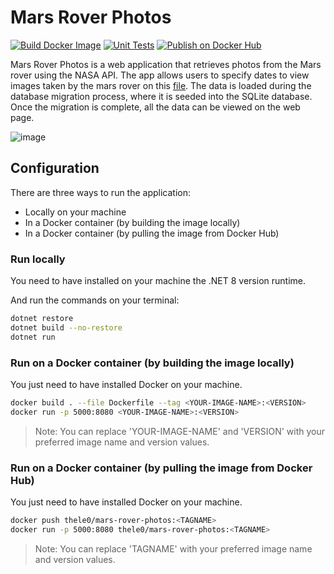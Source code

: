 # Mars Rover Photos

[![Build Docker Image](https://github.com/TheLe0/mars-rover-photos/actions/workflows/docker-build.yml/badge.svg?branch=main&event=push)](https://github.com/TheLe0/mars-rover-photos/actions/workflows/docker-build.yml) [![Unit Tests](https://github.com/TheLe0/mars-rover-photos/actions/workflows/unit-tests.yml/badge.svg?branch=main&event=push)](https://github.com/TheLe0/mars-rover-photos/actions/workflows/unit-tests.yml) [![Publish on Docker Hub](https://github.com/TheLe0/mars-rover-photos/actions/workflows/docker-publish.yml/badge.svg?branch=main&event=release)](https://github.com/TheLe0/mars-rover-photos/actions/workflows/docker-publish.yml)

Mars Rover Photos is a web application that retrieves photos from the Mars rover using the NASA API. The app allows users to specify dates to view images taken by the mars rover on this [file](https://github.com/TheLe0/mars-rover-photos/blob/main/src/MarsRoverPhotos.Web/wwwroot/dates.txt). The data is loaded during the database migration process, where it is seeded into the SQLite database. Once the migration is complete, all the data can be viewed on the web page.

![image](https://github.com/user-attachments/assets/b047737f-3cb4-4b7f-aeb1-2eb8edc558f6)

## Configuration

There are three ways to run the application:

* Locally on your machine
* In a Docker container (by building the image locally)
* In a Docker container (by pulling the image from Docker Hub)

### Run locally

You need to have installed on your machine the .NET 8 version runtime.

And run the commands on your terminal:

```bash
dotnet restore
dotnet build --no-restore
dotnet run
```

### Run on a Docker container (by building the image locally)

You just need to have installed Docker on your machine.

```bash
docker build . --file Dockerfile --tag <YOUR-IMAGE-NAME>:<VERSION>
docker run -p 5000:8080 <YOUR-IMAGE-NAME>:<VERSION>
```
>Note: You can replace 'YOUR-IMAGE-NAME' and 'VERSION' with your preferred image name and version values.

### Run on a Docker container (by pulling the image from Docker Hub)

You just need to have installed Docker on your machine.

```bash
docker push thele0/mars-rover-photos:<TAGNAME>
docker run -p 5000:8080 thele0/mars-rover-photos:<TAGNAME>
```
>Note: You can replace 'TAGNAME' with your preferred image name and version values.

